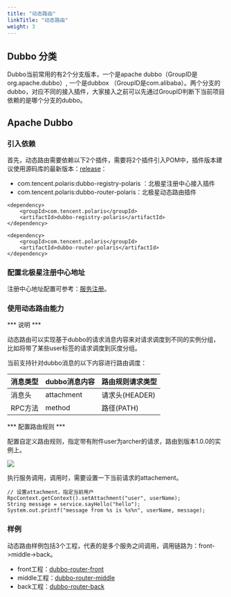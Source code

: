```yaml
---
title: "动态路由"
linkTitle: "动态路由"
weight: 3
---
```


## Dubbo 分类

Dubbo当前常用的有2个分支版本，一个是apache dubbo（GroupID是org.apache.dubbo）, 一个是dubbox （GroupID是com.alibaba）。两个分支的dubbo，对应不同的接入插件，大家接入之前可以先通过GroupID判断下当前项目依赖的是哪个分支的dubbo。

## Apache Dubbo

### 引入依赖

首先，动态路由需要依赖以下2个插件，需要将2个插件引入POM中，插件版本建议使用源码库的最新版本：[release](https://github.com/polarismesh/dubbo-java-polaris/releases)：

- com.tencent.polaris:dubbo-registry-polaris ：北极星注册中心接入插件
- com.tencent.polaris:dubbo-router-polaris：北极星动态路由插件

```
<dependency>
    <groupId>com.tencent.polaris</groupId>
    <artifactId>dubbo-registry-polaris</artifactId>
</dependency>

<dependency>
    <groupId>com.tencent.polaris</groupId>
    <artifactId>dubbo-router-polaris</artifactId>
</dependency>
```

### 配置北极星注册中心地址

注册中心地址配置可参考：[服务注册](/docs/使用指南/java应用开发/dubbo/服务注册/)。

### 使用动态路由能力

*** 说明 ***

动态路由可以实现基于dubbo的请求消息内容来对请求调度到不同的实例分组，比如将带了某些user标签的请求调度到灰度分组。

当前支持针对dubbo消息的以下内容进行路由调度：

| 消息类型 | dubbo消息内容 | 路由规则请求类型 |
| -------- | ------------- | ---------------- |
| 消息头   | attachment    | 请求头(HEADER)   |
| RPC方法  | method        | 路径(PATH)       |

*** 配置路由规则 ***

配置自定义路由规则，指定带有附件user为archer的请求，路由到版本1.0.0的实例上。

![](../图片/路由规则.png)

执行服务调用，调用时，需要设置一下当前请求的attachement。

```
// 设置attachment，指定当前用户
RpcContext.getContext().setAttachment("user", userName);
String message = service.sayHello("hello");
System.out.printf("message from %s is %s%n", userName, message);
```

### 样例

动态路由样例包括3个工程，代表的是多个服务之间调用，调用链路为：front->middle->back。

- front工程：[dubbo-router-front](https://github.com/polarismesh/dubbo-java-polaris/tree/main/dubbo/dubbo-examples/dubbo-router-example/dubbo-router-front)
- middle工程：[dubbo-router-middle](https://github.com/polarismesh/dubbo-java-polaris/tree/main/dubbo/dubbo-examples/dubbo-router-example/dubbo-router-middle)
- back工程：[dubbo-router-back](https://github.com/polarismesh/dubbo-java-polaris/tree/main/dubbo/dubbo-examples/dubbo-router-example/dubbo-router-back)